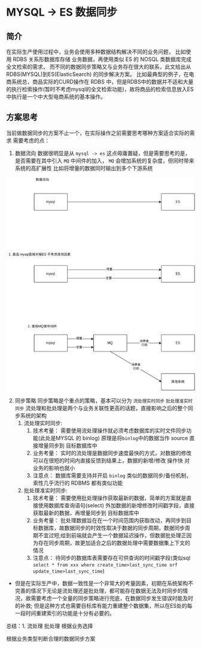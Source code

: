 # MYSQL -> ES 数据同步

## 简介
在实际生产使用过程中，业务会使用多种数据结构解决不同的业务问题，
比如使用 RDBS 关系形数据库存储 业务数据，再使用类似 ES 的 NOSQL 类数据库完成全文检索的需求，
而不同的数据同步策略又与业务存在很大的联系，此文给出从 RDBS(MYSQL)到ES(ElasticSearch) 的同步解决方案。
比如最典型的例子，在电商系统总，商品实际的CURD操作在 RDBS 中，但是RDBS中的数据并不适和大量的执行检索操作(暂时不考虑mysql的全文检索功能)，故将商品的检索信息放入ES中执行是一个中大型电商系统的基本操作。

## 方案思考
当前做数据同步的方案不止一个，在实际操作之前需要思考哪种方案适合实际的需求
需要考虑的点：
1. 数据流向
    数据很明显是从 `mysql -> es` 这点毋庸置疑，但是需要思考的是，是否需要在其中引入 `MQ` 中间件的加入， `MQ` 会增加系统的复杂度，但同时带来系统的高扩展性 比如将增量的数据同时输出到多个下游系统

![数据流向](./img/数据流向.png)

2. 同步策略
    同步策略是个重点的策略，基本可以分为 `流处理实时同步` `批处理准实时同步` 流处理和批处理是两个与业务关联性更高的话题，直接影响之后的整个同步系统的架构
    1. 流处理实时同步: 
        1. 技术考量： 需要使用流处理操作就必须考虑数据库的实时文件同步功能(此处是MYSQL 的 binlog) 原理是将`binlog`中的数据当作 source 直接增量同步到 目标数据库中
        2. 业务考量： 实时的流处理是数据同步速度最快的方式，对数据的修改可以在很短的时间内直接反馈到结果上，数据的新增/修改 操作快 对业务的影响也就小
        3. 注意点： 数据库需要支持并开启 `binlog` 类似的数据同步/备份机制，索性几乎流行的 RDBMS 都有类似功能
    2. 批处理准实时同步: 
        1. 技术考量： 需要使用批处理操作获取最新的数据，简单的方案就是直接使用数据库查询语句(select) 外加数据的新增修改时间戳字段，直接获取最新的数据，再增量同步到 目标数据库中
        2. 业务考量： 批处理数据旨在在一个时间范围内获取改动，再同步到目标数据库，故数据同步的时效性取决于数据的同步周期，数据同步周期不宜过短;给到前端就会产生一个数据延迟操作，但数据批处理正因为存在同步周期，故更加适合之后的数据处理中需要数据集上下文的情况
        3. 注意点： 待同步的数据库表需要存在可供查询的时间戳字段(类似sql `select * from xxx where create_time>last_sync_time orf update_time>last_sync_time`)
    
* 但是在实际生产中，数据一致性是一个非常大的考量因素，初期在系统架构不完善的情况下无论是流处理还是批处理，都可能存在数据无法及时同步的情况，故需要考虑一个全量的同步策略进行兜底，在数据同步发生错误时能及时的补救; 但是这种方式也需要目标库有能力重建整个数据集，所以在ES处的每一段时间重建索引的功能是十分有必要的。

总结：1. 流处理 批处理 根据业务选择

根据业务类型判断合理的数据同步方案
